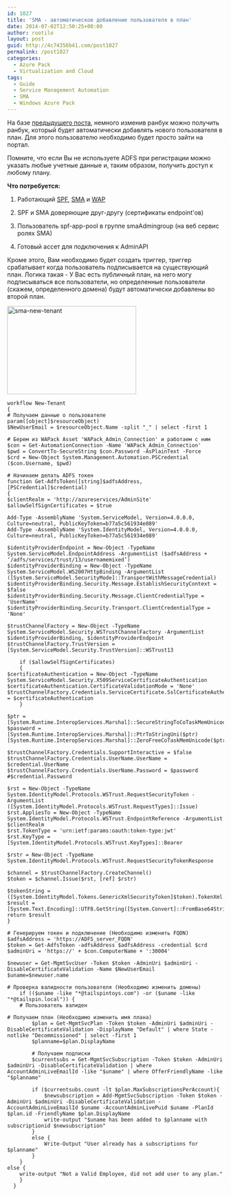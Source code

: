 ```yaml
---
id: 1027
title: 'SMA - автоматическое добавление пользователя в план'
date: 2014-07-02T12:50:25+00:00
author: rootilo
layout: post
guid: http://4c74356b41.com/post1027
permalink: /post1027
categories:
  - Azure Pack
  - Virtualization and Cloud
tags:
  - Guide
  - Service Management Automation
  - SMA
  - Windows Azure Pack
---
```

На базе [предыдущего поста](http://4c74356b41.com/post1016), немного изменив ранбук можно получить ранбук, который будет автоматически добавлять нового пользователя в план. Для этого пользователю необходимо будет просто зайти на портал.

Помните, что если Вы не используете ADFS при регистрации можно указать любые учетные данные и, таким образом, получить доступ к любому плану.
  
**Что потребуется:**
  
1. Работающий [SPF](http://4c74356b41.com/post466), [SMA](http://4c74356b41.com/post678) и [WAP](http://4c74356b41.com/post422)
  
2. SPF и SMA доверяющие друг-другу (сертификаты endpoint'ов)
  
3. Пользователь spf-app-pool в группе smaAdmingroup (на веб сервис ролях SMA)
  
4. Готовый ассет для подключения к AdminAPI
  
Кроме этого, Вам необходимо будет создать триггер, триггер срабатывает когда пользователь подписывается на существующий план. Логика такая - У Вас есть публичный план, на него могу подписываться все пользователи, но определенные пользователи (скажем, определенного домена) будут автоматически добавлены во второй план.
  
<a href="http://4c74356b41.com/wp-content/uploads/2016/02/sma-new-tenant.png" rel="attachment wp-att-5346"><img src="http://4c74356b41.com/wp-content/uploads/2016/02/sma-new-tenant-300x205.png" alt="sma-new-tenant" width="300" height="205" /></a>

```
workflow New-Tenant
{
# Получаем данные о пользователе
param([object]$resourceObject)    
$NewUserEmail = $resourceObject.Name -split "_" | select -first 1

# Берем из WAPack Asset 'WAPack_Admin_Connection' и работаем с ним
$con = Get-AutomationConnection -Name 'WAPack_Admin_Connection'
$pwd = ConvertTo-SecureString $con.Password -AsPlainText -Force
$crd = New-Object System.Management.Automation.PSCredential ($con.Username, $pwd)

# Начинаем делать ADFS токен
function Get-AdfsToken([string]$adfsAddress, [PSCredential]$credential)
{
$clientRealm = 'http://azureservices/AdminSite'
$allowSelfSignCertificates = $true

Add-Type -AssemblyName 'System.ServiceModel, Version=4.0.0.0, Culture=neutral, PublicKeyToken=b77a5c561934e089'
Add-Type -AssemblyName 'System.IdentityModel, Version=4.0.0.0, Culture=neutral, PublicKeyToken=b77a5c561934e089'

$identityProviderEndpoint = New-Object -TypeName System.ServiceModel.EndpointAddress -ArgumentList ($adfsAddress + ‘/adfs/services/trust/13/usernamemixed’)
$identityProviderBinding = New-Object -TypeName System.ServiceModel.WS2007HttpBinding -ArgumentList ([System.ServiceModel.SecurityMode]::TransportWithMessageCredential)
$identityProviderBinding.Security.Message.EstablishSecurityContext = $false
$identityProviderBinding.Security.Message.ClientCredentialType = 'UserName'
$identityProviderBinding.Security.Transport.ClientCredentialType = 'None'

$trustChannelFactory = New-Object -TypeName System.ServiceModel.Security.WSTrustChannelFactory -ArgumentList $identityProviderBinding, $identityProviderEndpoint
$trustChannelFactory.TrustVersion = [System.ServiceModel.Security.TrustVersion]::WSTrust13

    if ($allowSelfSignCertificates)
    {
$certificateAuthentication = New-Object -TypeName System.ServiceModel.Security.X509ServiceCertificateAuthentication
$certificateAuthentication.CertificateValidationMode = 'None'
$trustChannelFactory.Credentials.ServiceCertificate.SslCertificateAuthentication = $certificateAuthentication
    }

$ptr = [System.Runtime.InteropServices.Marshal]::SecureStringToCoTaskMemUnicode($credential.Password)
$password = [System.Runtime.InteropServices.Marshal]::PtrToStringUni($ptr)
[System.Runtime.InteropServices.Marshal]::ZeroFreeCoTaskMemUnicode($ptr)

$trustChannelFactory.Credentials.SupportInteractive = $false
$trustChannelFactory.Credentials.UserName.UserName = $credential.UserName
$trustChannelFactory.Credentials.UserName.Password = $password #$credential.Password

$rst = New-Object -TypeName System.IdentityModel.Protocols.WSTrust.RequestSecurityToken -ArgumentList ([System.IdentityModel.Protocols.WSTrust.RequestTypes]::Issue)
$rst.AppliesTo = New-Object -TypeName System.IdentityModel.Protocols.WSTrust.EndpointReference -ArgumentList $clientRealm
$rst.TokenType = 'urn:ietf:params:oauth:token-type:jwt'
$rst.KeyType = [System.IdentityModel.Protocols.WSTrust.KeyTypes]::Bearer

$rstr = New-Object -TypeName System.IdentityModel.Protocols.WSTrust.RequestSecurityTokenResponse

$channel = $trustChannelFactory.CreateChannel()
$token = $channel.Issue($rst, [ref] $rstr)

$tokenString = ([System.IdentityModel.Tokens.GenericXmlSecurityToken]$token).TokenXml.InnerText;
$result = [System.Text.Encoding]::UTF8.GetString([System.Convert]::FromBase64String($tokenString))
return $result
}

# Генерируем токен и подключение (Необходимо изменить FQDN)
$adfsAddress = 'https://ADFS_server_FQDN'
$token = Get-AdfsToken -adfsAddress $adfsAddress -credential $crd
$adminUri = 'https://' + $con.ComputerName + ':30004'

$newuser = Get-MgmtSvcUser -Token $token -AdminUri $adminUri -DisableCertificateValidation -Name $NewUserEmail
$uname=$newuser.name
 
# Проверка валидности пользователя (Необходимо изменить домены)
    if (($uname -like "*@tailspintoys.com") -or ($uname -like "*@tailspin.local")) {
    # Пользователь валиден
 
# Получаем план (Необходимо изменить имя плана)
        $plan = Get-MgmtSvcPlan -Token $token -AdminUri $adminUri -DisableCertificateValidation -DisplayName "Default" | where State -notlike "Decommissioned" | select -first 1
        $planname=$plan.DisplayName
 
        # Получаем подписки 
        $currentsubs = Get-MgmtSvcSubscription -Token $token -AdminUri $adminUri -DisableCertificateValidation | where AccountAdminLiveEmailId -like "$uname" | where OfferFriendlyName -like "$planname"
 
        if ($currentsubs.count -lt $plan.MaxSubscriptionsPerAccount){
            $newsubscription = Add-MgmtSvcSubscription -Token $token -AdminUri $adminUri -DisableCertificateValidation -AccountAdminLiveEmailId $uname -AccountAdminLivePuid $uname -PlanId $plan.id -FriendlyName $plan.DisplayName
            write-output "$uname has been added to $planname with subscriptionid $newsubscription"
        }
        else {
            Write-Output "User already has a subscriptions for $planname"
        }
    }
else {
    write-output "Not a Valid Employee, did not add user to any plan."  
    }
  }
```